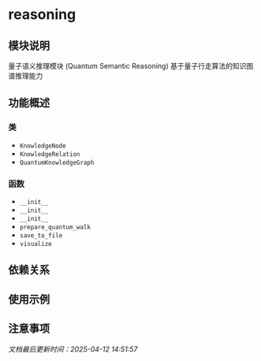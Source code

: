 # reasoning

## 模块说明
量子语义推理模块 (Quantum Semantic Reasoning)
基于量子行走算法的知识图谱推理能力

## 功能概述

### 类

- `KnowledgeNode`
- `KnowledgeRelation`
- `QuantumKnowledgeGraph`

### 函数

- `__init__`
- `__init__`
- `__init__`
- `prepare_quantum_walk`
- `save_to_file`
- `visualize`

## 依赖关系

## 使用示例

## 注意事项

*文档最后更新时间：2025-04-12 14:51:57*